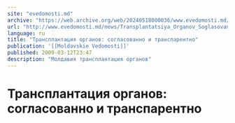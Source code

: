 ```yaml
---
site: "evedomosti.md"
archive: "https://web.archive.org/web/20240518000036/www.evedomosti.md/news/Transplantatsiya_Organov_Soglasovanno_I_Transparentno_6500"
url: "http://www.evedomosti.md/news/Transplantatsiya_Organov_Soglasovanno_I_Transparentno_6500"
language: ru
title: "Трансплантация органов: согласованно и транспарентно"
publication: '[[Moldavskie Vedomosti]]'
published: 2009-03-12T23:47
description: "Молдавия трансплантация органов"
---
```


# Трансплантация органов: согласованно и транспарентно

